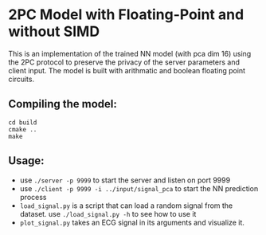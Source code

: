 # 2PC Model with Floating-Point and without SIMD

This is an implementation of the trained NN model (with pca dim 16) using the 2PC protocol to preserve the privacy of the server parameters and client input. The model is built with arithmatic and boolean floating point circuits.

## Compiling the model:
```
cd build
cmake ..
make
```

## Usage:

- use `./server -p 9999` to start the server and listen on port 9999
- use `./client -p 9999 -i ../input/signal_pca` to start the NN prediction process
- `load_signal.py` is a script that can load a random signal from the dataset. use `./load_signal.py -h` to see how to use it
- `plot_signal.py` takes an ECG signal in its arguments and visualize it.